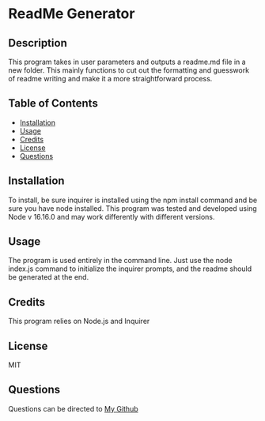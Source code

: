 # ReadMe Generator



    
## Description
This program takes in user parameters and outputs a readme.md file in a new folder. This mainly functions to cut out the formatting and guesswork of readme writing and make it a more straightforward process.
    
## Table of Contents
- [Installation](#installation)
- [Usage](#usage)
- [Credits](#credits)
- [License](#license)
- [Questions](#questions)

## Installation

To install, be sure inquirer is installed using the npm install command and be sure you have node installed. This program was tested and developed using Node v 16.16.0 and may work differently with different versions.
## Usage

    
The program is used entirely in the command line. Just use the node index.js command to initialize the inquirer prompts, and the readme should be generated at the end.

## Credits

This program relies on Node.js and Inquirer

## License

MIT

## Questions

Questions can be directed to [My Github](https://github.com/Pat-Delaney "My Github")
